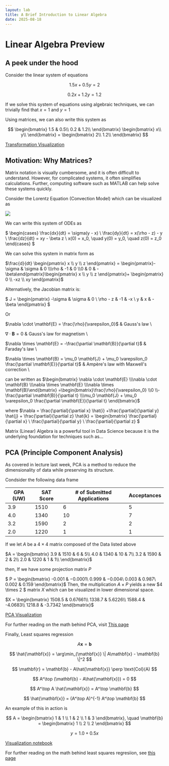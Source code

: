 ```yaml
---
layout: lab
title: A Brief Introduction to Linear Algebra
date: 2025-08-18
---
```


# Linear Algebra Preview

## A peek under the hood 
Consider the linear system of equations 

$$ 1.5x + 0.5y = 2 $$

$$ 0.2x + 1.2y = 1.2$$

If we solve this system of equations using algebraic techniques, we can trivially find that $x = 1$ and $y = 1$

Using matrices, we can also write this system as

$$
\begin{bmatrix}
1.5 & 0.5\\
0.2 & 1.2\\
\end{bmatrix}
\begin{bmatrix}
x\\
y\\
\end{bmatrix} =
\begin{bmatrix}
2\\
1.2\\
\end{bmatrix}
$$

[Transformation Visualization](https://github.com/wonjun-seo/cosmos/tree/master/static_files/presentations/lecture_nine/visualization.ipynb)

## Motivation: Why Matrices?

Matrix notation is visually cumbersome, and it is often difficult to understand. However, for complicated systems, it often simplifies calculations. Further, computing software such as MATLAB can help solve these systems quickly.

Consider the Lorentz Equation (Convection Model) which can be visualized as 

![](https://geoffboeing.com/wp-content/uploads/2016/12/lorenz-attractor-phase-plane-1024x393.png)

We can write this system of ODEs as 

$
\begin{cases}
\frac{dx}{dt} = \sigma(y - x) \\
\frac{dy}{dt} = x(\rho - z) - y \\
\frac{dz}{dt} = xy - \beta z \\
x(0) = x_0, \quad y(0) = y_0, \quad z(0) = z_0
\end{cases}
$

We can solve this system in matrix form as 


$\frac{d}{dt} \begin{pmatrix} x \\ y \\ z \end{pmatrix} = \begin{pmatrix}-\sigma & \sigma & 0 \\\rho & -1 & 0 \\0 & 0 & -\beta\end{pmatrix}\begin{pmatrix} x \\ y \\ z \end{pmatrix}+ \begin{pmatrix} 0 \\ -xz \\ xy \end{pmatrix}$


Alternatively, the Jacobian matrix is:

$
J = \begin{pmatrix}
-\sigma & \sigma & 0 \\
\rho - z & -1 & -x \\
y & x & -\beta
\end{pmatrix}
$


Or

$\nabla \cdot \mathbf{E} = \frac{\rho}{\varepsilon_0}$ & Gauss's law \\

$\nabla \cdot \mathbf{B} = 0$ & Gauss's law for magnetism \\

$\nabla \times \mathbf{E} = -\frac{\partial \mathbf{B}}{\partial t}$ & Faraday's law \\

$\nabla \times \mathbf{B} = \mu_0 \mathbf{J} + \mu_0 \varepsilon_0 \frac{\partial \mathbf{E}}{\partial t}$ & Ampère's law with Maxwell's correction \\

can be written as 
$\begin{bmatrix} \nabla \cdot \mathbf{E} \\\nabla \cdot \mathbf{B} \\\nabla \times \mathbf{E} \\\nabla \times \mathbf{B}\end{bmatrix} =\begin{bmatrix}\frac{\rho}{\varepsilon_0} \\0 \\- \frac{\partial \mathbf{B}}{\partial t} \\\mu_0 \mathbf{J} + \mu_0 \varepsilon_0 \frac{\partial \mathbf{E}}{\partial t}
\end{bmatrix}$

where $\nabla = \frac{\partial}{\partial x} \hat{i} +\frac{\partial}{\partial y} \hat{j} + \frac{\partial}{\partial z} \hat{k} = \begin{bmatrix} \frac{\partial}{\partial x} \\ \frac{\partial}{\partial y} \\ \frac{\partial}{\partial z} $


Matrix (Linear) Algebra is a powerful tool in Data Science because it is the underlying foundation for techniques such as...




## PCA (Principle Component Analysis)
 
As covered in lecture last week, PCA is a method to reduce the dimensionality of data while preserving its structure.


Condsider the following data frame

|GPA (UW)      | SAT Score | # of Submitted Applications | Acceptances|
| -------- | -------   | ----------|---------|
| 3.9  | 1510      |6         |5       |
| 4.0  | 1340      |10        |7       |
| 3.2  | 1590      |2         |2       |
| 2.0  | 1220       |1         |1       |

If we let $A$ be a $4 \times 4$ matrix composed of the Data listed above

$A = \begin{bmatrix}
3.9 & 1510 & 6 & 5\\
4.0 & 1340 & 10 & 7\\
3.2 & 1590 & 2 & 2\\
2.0 & 1220 & 1 & 1\\
\end{bmatrix}$

then, If we have some projection matrix $P$

$ P = \begin{bmatrix}
-0.001 & −0.0001\\
0.999 & −0.004\\
0.003 & 0.987\\
0.002 & 0.159
\end{bmatrix}$
Then, the multiplication $A \times P$ yields a new  $4 \times 2 $ matrix $X$ which can be visualized in lower dimensional space.

$X = \begin{bmatrix}
1508.5 & 0.67661\\
1338.7 & 5.6226\\
1588.4 & -4.0683\\
1218.8 & -3.7342
\end{bmatrix}$

[PCA Visualization](https://github.com/wonjun-seo/cosmos/tree/master/static_files/presentations/lecture_nine/pca_visualization.ipynb)

For further reading on the math behind PCA, visit [This page](https://www.math.union.edu/~jaureguj/PCA.pdf)


Finally, Least squares regression

$$
A\mathbf{x} = \mathbf{b}
$$

$$
\hat{\mathbf{x}} = \arg\min_{\mathbf{x}} \| A\mathbf{x} - \mathbf{b} \|^2
$$

$$
\mathbf{r} = \mathbf{b} - A\hat{\mathbf{x}} \perp \text{Col}(A)
$$

$$
A^\top (\mathbf{b} - A\hat{\mathbf{x}}) = 0
$$


$$
A^\top A \hat{\mathbf{x}} = A^\top \mathbf{b}
$$

$$
\hat{\mathbf{x}} = (A^\top A)^{-1} A^\top \mathbf{b}
$$


An example of this in action is 

$$
A = \begin{bmatrix}
1 & 1 \\
1 & 2 \\
1 & 3
\end{bmatrix}, \quad
\mathbf{b} = \begin{bmatrix}
1 \\
2 \\
2
\end{bmatrix}
$$

$$
y = 1.0 + 0.5x
$$

[Visualization notebook](https://github.com/wonjun-seo/cosmos/tree/master/static_files/presentations/lecture_nine/least_squaress.ipynb)

For further reading on the math behind least squares regresiion, see [this page](https://textbooks.math.gatech.edu/ila/least-squares.htmls)
